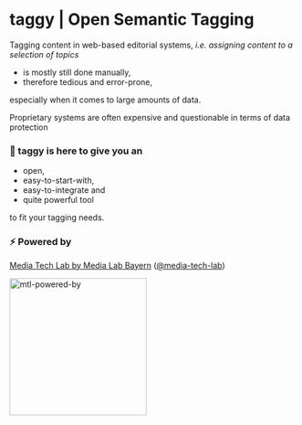 # taggy | Open Semantic Tagging

Tagging content in web-based editorial systems, 
*i.e. assigning content to a selection of topics* 
- is mostly still done manually, 
- therefore tedious and error-prone,

especially when it comes to large amounts of data.

Proprietary systems are often expensive and questionable in terms of data protection


### 🐓 taggy is here to give you an
- open,
- easy-to-start-with, 
- easy-to-integrate and 
- quite powerful tool 

to fit your tagging needs.


### ⚡ Powered by

<a href="https://media-tech-lab.com">Media Tech Lab by Media Lab Bayern</a> (<a href="https://github.com/media-tech-lab">@media-tech-lab</a>)

<img width="240" alt="mtl-powered-by" src="https://user-images.githubusercontent.com/12242651/189848013-001839f4-f866-434c-b1d8-90b195ab738b.png">

